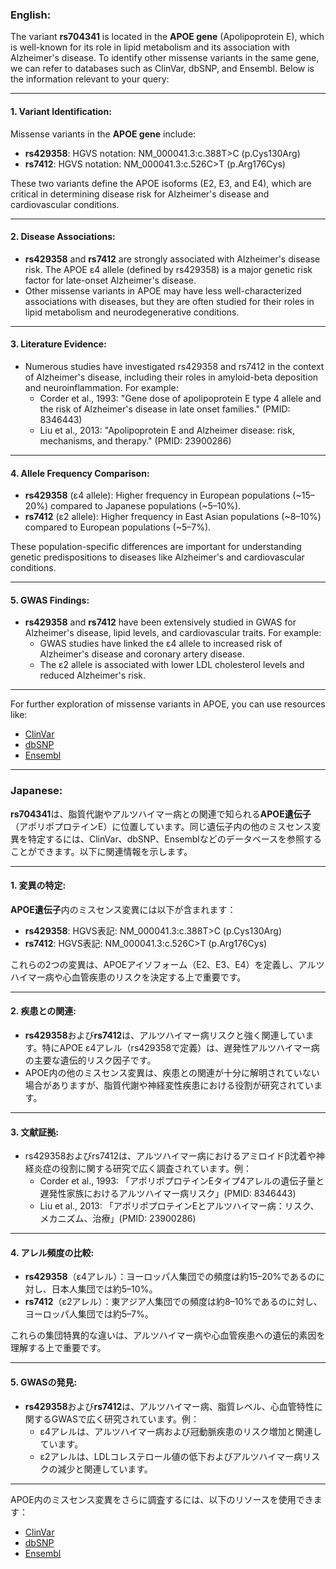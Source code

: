 ### English:
The variant **rs704341** is located in the **APOE gene** (Apolipoprotein E), which is well-known for its role in lipid metabolism and its association with Alzheimer's disease. To identify other missense variants in the same gene, we can refer to databases such as ClinVar, dbSNP, and Ensembl. Below is the information relevant to your query:

---

#### 1. **Variant Identification**:
Missense variants in the **APOE gene** include:
- **rs429358**: HGVS notation: NM_000041.3:c.388T>C (p.Cys130Arg)
- **rs7412**: HGVS notation: NM_000041.3:c.526C>T (p.Arg176Cys)

These two variants define the APOE isoforms (E2, E3, and E4), which are critical in determining disease risk for Alzheimer's disease and cardiovascular conditions.

---

#### 2. **Disease Associations**:
- **rs429358** and **rs7412** are strongly associated with Alzheimer's disease risk. The APOE ε4 allele (defined by rs429358) is a major genetic risk factor for late-onset Alzheimer's disease.
- Other missense variants in APOE may have less well-characterized associations with diseases, but they are often studied for their roles in lipid metabolism and neurodegenerative conditions.

---

#### 3. **Literature Evidence**:
- Numerous studies have investigated rs429358 and rs7412 in the context of Alzheimer's disease, including their roles in amyloid-beta deposition and neuroinflammation. For example:
  - Corder et al., 1993: "Gene dose of apolipoprotein E type 4 allele and the risk of Alzheimer's disease in late onset families." (PMID: 8346443)
  - Liu et al., 2013: "Apolipoprotein E and Alzheimer disease: risk, mechanisms, and therapy." (PMID: 23900286)

---

#### 4. **Allele Frequency Comparison**:
- **rs429358** (ε4 allele): Higher frequency in European populations (~15–20%) compared to Japanese populations (~5–10%).
- **rs7412** (ε2 allele): Higher frequency in East Asian populations (~8–10%) compared to European populations (~5–7%).

These population-specific differences are important for understanding genetic predispositions to diseases like Alzheimer's and cardiovascular conditions.

---

#### 5. **GWAS Findings**:
- **rs429358** and **rs7412** have been extensively studied in GWAS for Alzheimer's disease, lipid levels, and cardiovascular traits. For example:
  - GWAS studies have linked the ε4 allele to increased risk of Alzheimer's disease and coronary artery disease.
  - The ε2 allele is associated with lower LDL cholesterol levels and reduced Alzheimer's risk.

---

For further exploration of missense variants in APOE, you can use resources like:
- [ClinVar](https://www.ncbi.nlm.nih.gov/clinvar/)
- [dbSNP](https://www.ncbi.nlm.nih.gov/snp/)
- [Ensembl](https://www.ensembl.org/)

---

### Japanese:
**rs704341**は、脂質代謝やアルツハイマー病との関連で知られる**APOE遺伝子**（アポリポプロテインE）に位置しています。同じ遺伝子内の他のミスセンス変異を特定するには、ClinVar、dbSNP、Ensemblなどのデータベースを参照することができます。以下に関連情報を示します。

---

#### 1. **変異の特定**:
**APOE遺伝子**内のミスセンス変異には以下が含まれます：
- **rs429358**: HGVS表記: NM_000041.3:c.388T>C (p.Cys130Arg)
- **rs7412**: HGVS表記: NM_000041.3:c.526C>T (p.Arg176Cys)

これらの2つの変異は、APOEアイソフォーム（E2、E3、E4）を定義し、アルツハイマー病や心血管疾患のリスクを決定する上で重要です。

---

#### 2. **疾患との関連**:
- **rs429358**および**rs7412**は、アルツハイマー病リスクと強く関連しています。特にAPOE ε4アレル（rs429358で定義）は、遅発性アルツハイマー病の主要な遺伝的リスク因子です。
- APOE内の他のミスセンス変異は、疾患との関連が十分に解明されていない場合がありますが、脂質代謝や神経変性疾患における役割が研究されています。

---

#### 3. **文献証拠**:
- rs429358およびrs7412は、アルツハイマー病におけるアミロイドβ沈着や神経炎症の役割に関する研究で広く調査されています。例：
  - Corder et al., 1993: 「アポリポプロテインEタイプ4アレルの遺伝子量と遅発性家族におけるアルツハイマー病リスク」(PMID: 8346443)
  - Liu et al., 2013: 「アポリポプロテインEとアルツハイマー病：リスク、メカニズム、治療」(PMID: 23900286)

---

#### 4. **アレル頻度の比較**:
- **rs429358**（ε4アレル）：ヨーロッパ人集団での頻度は約15–20%であるのに対し、日本人集団では約5–10%。
- **rs7412**（ε2アレル）：東アジア人集団での頻度は約8–10%であるのに対し、ヨーロッパ人集団では約5–7%。

これらの集団特異的な違いは、アルツハイマー病や心血管疾患への遺伝的素因を理解する上で重要です。

---

#### 5. **GWASの発見**:
- **rs429358**および**rs7412**は、アルツハイマー病、脂質レベル、心血管特性に関するGWASで広く研究されています。例：
  - ε4アレルは、アルツハイマー病および冠動脈疾患のリスク増加と関連しています。
  - ε2アレルは、LDLコレステロール値の低下およびアルツハイマー病リスクの減少と関連しています。

---

APOE内のミスセンス変異をさらに調査するには、以下のリソースを使用できます：
- [ClinVar](https://www.ncbi.nlm.nih.gov/clinvar/)
- [dbSNP](https://www.ncbi.nlm.nih.gov/snp/)
- [Ensembl](https://www.ensembl.org/)